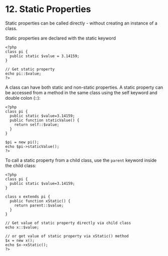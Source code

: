 # 12. Static Properties

Static properties can be called directly - without creating an instance of a class.

Static properties are declared with the static keyword

```
<?php
class pi {
  public static $value = 3.14159;
}

// Get static property
echo pi::$value;
?>
```
A class can have both static and non-static properties. A static property can be accessed from a method in the same class using the self keyword and double colon (::):

```
<?php
class pi {
  public static $value=3.14159;
  public function staticValue() {
    return self::$value;
  }
}

$pi = new pi();
echo $pi->staticValue();
?>
```

To call a static property from a child class, use the `parent` keyword inside the child class:

```
<?php
class pi {
  public static $value=3.14159;
}

class x extends pi {
  public function xStatic() {
    return parent::$value;
  }
}

// Get value of static property directly via child class
echo x::$value;

// or get value of static property via xStatic() method
$x = new x();
echo $x->xStatic();
?>
```
